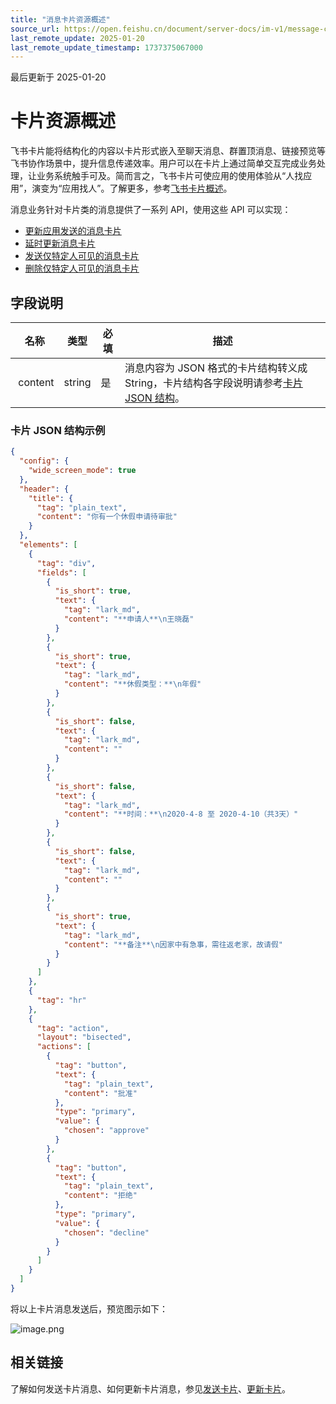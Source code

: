 ```yaml
---
title: "消息卡片资源概述"
source_url: https://open.feishu.cn/document/server-docs/im-v1/message-card/overview
last_remote_update: 2025-01-20
last_remote_update_timestamp: 1737375067000
---
```

最后更新于 2025-01-20

# 卡片资源概述

飞书卡片能将结构化的内容以卡片形式嵌入至聊天消息、群置顶消息、链接预览等飞书协作场景中，提升信息传递效率。用户可以在卡片上通过简单交互完成业务处理，让业务系统触手可及。简而言之，飞书卡片可使应用的使用体验从“人找应用”，演变为“应用找人”。了解更多，参考[飞书卡片概述](https://open.feishu.cn/document/uAjLw4CM/ukzMukzMukzM/feishu-cards/feishu-card-overview)。

消息业务针对卡片类的消息提供了一系列 API，使用这些 API 可以实现：

- [更新应用发送的消息卡片](https://open.feishu.cn/document/uAjLw4CM/ukTMukTMukTM/reference/im-v1/message/patch)
- [延时更新消息卡片](https://open.feishu.cn/document/ukTMukTMukTM/uMDO1YjLzgTN24yM4UjN)
- [发送仅特定人可见的消息卡片](https://open.feishu.cn/document/ukTMukTMukTM/uETOyYjLxkjM24SM5IjN)
- [删除仅特定人可见的消息卡片](https://open.feishu.cn/document/ukTMukTMukTM/uITOyYjLykjM24iM5IjN)

## 字段说明

名称 | 类型 | 必填 | 描述
--- | --- | --- | ---
&nbsp;content | string | 是 | 消息内容为 JSON 格式的卡片结构转义成 String，卡片结构各字段说明请参考[卡片 JSON 结构](https://open.feishu.cn/document/uAjLw4CM/ukzMukzMukzM/feishu-cards/card-json-structure)。

### 卡片 JSON 结构示例

```json 
{
  "config": {
    "wide_screen_mode": true
  },
  "header": {
    "title": {
      "tag": "plain_text",
      "content": "你有一个休假申请待审批"
    }
  },
  "elements": [
    {
      "tag": "div",
      "fields": [
        {
          "is_short": true,
          "text": {
            "tag": "lark_md",
            "content": "**申请人**\n王晓磊"
          }
        },
        {
          "is_short": true,
          "text": {
            "tag": "lark_md",
            "content": "**休假类型：**\n年假"
          }
        },
        {
          "is_short": false,
          "text": {
            "tag": "lark_md",
            "content": ""
          }
        },
        {
          "is_short": false,
          "text": {
            "tag": "lark_md",
            "content": "**时间：**\n2020-4-8 至 2020-4-10（共3天）"
          }
        },
        {
          "is_short": false,
          "text": {
            "tag": "lark_md",
            "content": ""
          }
        },
        {
          "is_short": true,
          "text": {
            "tag": "lark_md",
            "content": "**备注**\n因家中有急事，需往返老家，故请假"
          }
        }
      ]
    },
    {
      "tag": "hr"
    },
    {
      "tag": "action",
      "layout": "bisected",
      "actions": [
        {
          "tag": "button",
          "text": {
            "tag": "plain_text",
            "content": "批准"
          },
          "type": "primary",
          "value": {
            "chosen": "approve"
          }
        },
        {
          "tag": "button",
          "text": {
            "tag": "plain_text",
            "content": "拒绝"
          },
          "type": "primary",
          "value": {
            "chosen": "decline"
          }
        }
      ]
    }
  ]
}
``` 

将以上卡片消息发送后，预览图示如下：

![image.png](https://sf3-cn.feishucdn.com/obj/open-platform-opendoc/67f0e373b1d3c090099cc673b00ff5c0_jRoSHwBEgC.png?height=678&lazyload=true&maxWidth=566&width=1366)

## 相关链接

了解如何发送卡片消息、如何更新卡片消息，参见[发送卡片](https://open.feishu.cn/document/uAjLw4CM/ukzMukzMukzM/feishu-cards/send-feishu-card)、[更新卡片](https://open.feishu.cn/document/uAjLw4CM/ukzMukzMukzM/feishu-cards/update-feishu-card)。

